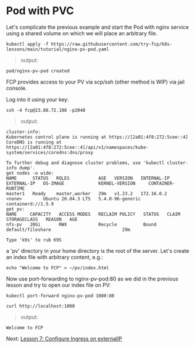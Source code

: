 # Pod with PVC

Let's complicate the previous example and start the Pod with nginx service 
using a shared volume on which we will place an arbitrary file.

```
kubectl apply -f https://raw.githubusercontent.com/try-fcp/k8s-lessons/main/tutorial/nginx-pv-pod.yaml
```

> output:
```
pod/nginx-pv-pod created
```

FCP provides access to your PV via scp/ssh (other method is WIP) via jail console.

Log into it using your key:

```
ssh -4 fcp@23.88.72.108 -p2048
```

> output:
```
cluster-info:
Kubernetes control plane is running at https://[2a01:4f8:272:5cee::4]
CoreDNS is running at https://[2a01:4f8:272:5cee::4]/api/v1/namespaces/kube-system/services/coredns:dns/proxy

To further debug and diagnose cluster problems, use 'kubectl cluster-info dump'.
get nodes -o wide:
NAME      STATUS   ROLES           AGE   VERSION   INTERNAL-IP   EXTERNAL-IP   OS-IMAGE             KERNEL-VERSION     CONTAINER-RUNTIME
master1   Ready    master,worker   29m   v1.23.2   172.16.0.2    <none>        Ubuntu 20.04.3 LTS   5.4.0-96-generic   containerd://1.5.9
get pv:
NAME     CAPACITY   ACCESS MODES   RECLAIM POLICY   STATUS   CLAIM               STORAGECLASS   REASON   AGE
nfs-pv   20Gi       RWX            Recycle          Bound    default/fileshare                           29m

Type 'k9s' to rub K9S
```

a 'pv' directory in your home directory is the root of the server. Let's create an index file with arbitrary content, e.g.:
```
echo "Welcome to FCP" > ~/pv/index.html
```

Now use port-forwarding to nginx-pv-pod:80 as we did in the previous lesson and try to open our index file on PV:

```
kubectl port-forward nginx-pv-pod 1080:80
```

```
curl http://localhost:1080
```

> output:
```
Welcome to FCP
```



Next: [Lesson 7: Configure Ingress on externalIP](07-ingress-extip.md)
